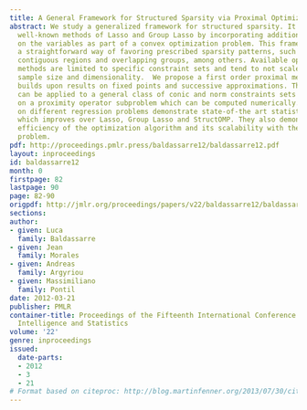 ```yaml
---
title: A General Framework for Structured Sparsity via Proximal Optimization
abstract: We study a generalized framework for structured sparsity. It extends the
  well-known methods of Lasso and Group Lasso by incorporating additional constraints
  on the variables as part of a convex optimization problem. This framework provides
  a straightforward way of favoring prescribed sparsity patterns, such as orderings,
  contiguous regions and overlapping groups, among others. Available optimization
  methods are limited to specific constraint sets and tend to not scale well with
  sample size and dimensionality.  We propose a first order proximal method, which
  builds upon results on fixed points and successive approximations. The algorithm
  can be applied to a general class of conic and norm constraints sets and relies
  on a proximity operator subproblem which can be computed numerically. Experiments
  on different regression problems demonstrate state-of-the art statistical performance,
  which improves over Lasso, Group Lasso and StructOMP. They also demonstrate the
  efficiency of the optimization algorithm and its scalability with the size of the
  problem.
pdf: http://proceedings.pmlr.press/baldassarre12/baldassarre12.pdf
layout: inproceedings
id: baldassarre12
month: 0
firstpage: 82
lastpage: 90
page: 82-90
origpdf: http://jmlr.org/proceedings/papers/v22/baldassarre12/baldassarre12.pdf
sections: 
author:
- given: Luca
  family: Baldassarre
- given: Jean
  family: Morales
- given: Andreas
  family: Argyriou
- given: Massimiliano
  family: Pontil
date: 2012-03-21
publisher: PMLR
container-title: Proceedings of the Fifteenth International Conference on Artificial
  Intelligence and Statistics
volume: '22'
genre: inproceedings
issued:
  date-parts:
  - 2012
  - 3
  - 21
# Format based on citeproc: http://blog.martinfenner.org/2013/07/30/citeproc-yaml-for-bibliographies/
---
```

